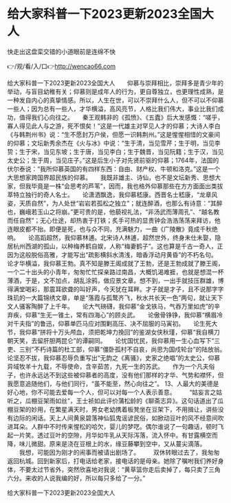 # 给大家科普一下2023更新2023全国大人
快走出这盘栾交错的小道眼前是连绵不快

👉/观/看/入/口👉http://wencao66.com

给大家科普一下2023更新2023全国大人　　仰慕与崇拜相比，崇拜多是青少年的举动，与盲目幼稚有关；仰慕则是成年人的行为，更自尊独立，也更理性成熟，是一种发自内心的真挚情感。所以，人生在世，可以不崇拜什么人，但不可以不仰慕一些人；因为总有一些人，才华横溢，高风亮节，人格比我们伟大，事业比我们成功，值得我们心向往之。　　秦王观韩非的《孤愤》、《五蠹》后大发感慨：“嗟乎，寡人得见此人与之游，死不恨矣！”这是一代雄主对罕见人才的仰慕；大诗人李白《与韩荆州书》说：“生不愿封万户侯，但愿一识韩荆州。”这是惺惺相惜的文豪间的仰慕；文坛新秀余杰在《火与冰》中说：“生于清，当见雪芹；生于明，当见李贽；生于宋，当见东坡；生于唐，当见李白；生于魏晋，当见阮籍；生于汉，当见太史公；生于周，当见庄子。”这是后生小子对先贤前驱的仰慕；1764年，法国的伏尔泰说：“我所仰慕英国的有四样东西：自由、财产权、牛顿和洛克。”这是一个大思想家跨国界超民族的仰慕。　　我既非雄主、诗仙，也不是文坛新秀、思想大家，但我毕竟是一株“会思考的芦苇”，因而，我也格外仰慕那些在方方面面出类拔萃特立独行的奇人名士。　　论潇洒飘逸，我仰慕嵇康。西晋名士嵇康，“龙章风姿，天质自然”，为人处世“岩岩若孤松之独立”；就连醉酒，也那么有诗意：“其醉也，巍峨若玉山之将崩。”更可贵的是，他藐视礼法，“非汤武而薄周孔”、“越名教而任自然”；无心仕途，却热衷于打铁；炙手可热的显贵钟会浩浩荡荡来拜访，他连眼皮都不抬。即便是死，也与众不同，充满魅力，一曲《广陵散》竟成千秋绝响。　　论高蹈超然，我仰慕林逋。北宋诗人林逋，超然世外，终身未仕未娶，隐居杭州西湖的孤山，以种梅养鹤自娱，人称“梅妻鹤子”。这也算是千古一奇人，正因为这般脱俗高雅，才能写出“疏影横斜水清浅，暗香浮动月黄昏”的不朽名句。　　论才华横溢，我仰慕王勃。真不知是滕王阁成就了王勃，还是王勃成就了滕王阁，一个二十出头的小青年，匆匆忙忙探亲路过南昌，大概饥渴难捱，也就是想混一杯薄酒，于是，文不加点，胡乱涂鸦，做应景文章。想不到，一出手就技压群雄，博得满堂喝彩，那震耳欲聋的叫好声，今天犹在耳畔。才子就是才子，且不说那字字珠玑的一大篇锦绣文章，单是“落霞与孤鹜齐飞，秋水共长天一色”两句，就让天下文人骚客陶醉了上千年。　　论大气磅礴，我仰慕“金戈铁马，气吞万里如虎”的辛弃疾，仰慕“生无一锥土，常有四海心”的顾炎武。　　论傲骨铮铮，我仰慕“横眉冷对千夫指”的鲁迅，仰慕单匹马应对围剿高压、决不屈服的马寅初。　　论生死大节，我仰慕“拼将十万头颅血，须把乾坤力挽回”的鉴湖女侠秋瑾，仰慕“我自横刀朝天笑，去留肝胆两昆仑”的谭嗣同。　　论忧国忧民，我仰慕用一生心血写下“三吏、三别”不朽诗篇的杜工部，仰慕“僵卧孤村不自哀，尚思为国戍轮台”的陆放翁。　　论坚忍不拔，我仰慕忍辱负重写出“无韵之《离骚》，史家之绝唱”的太史公，仰慕异域牧羊十九载，不辱使命，含辛茹苦，九死一生的苏武。　　作为一个凡夫俗子，也许永远达不到这些被仰慕者的高度，没有他们那样的才华、气势和襟怀，但我愿意追随他们，与他们同行，“虽不能至，然心向往之”。
	13、人最大的美德是好心地，你不可能去爱每一个人，但可以对每一个人表示善意。
　　“姑妄言之姑听之，瓜棚豆架雨如丝”，王士祯如此评价蒲松龄的《聊斋志异》。这句话道出了瓜棚豆架的妙用，在繁星满天时，男女老幼携着板凳坐在豆架下，不用揖让，讲些没有边际的闲话。天上人间黄泉碧落神仙狐鬼谣谚民俗，如掀动豆叶的风不经意间吹进耳朵。人群中不时传来惺松的哈欠，婴儿的梦呓。偶尔谁说了一句趣话，顿时飞起一片笑。透过豆叶的空隙，月华如牛乳从天际泻落，流入怀中。有甘露横空而降，味儿微甜。原来是浇在豆根上的水，缘豆藤攀到空中，又从蔓尖滴落。
　　我想，可能因为刚才的闹事而被请出剧场了。
　　双休转眼过去了，我匆匆返回杭城。回到新家后，打电话给老家，接电话的是母亲。她除了嘱咐我们养好身体，不要太过节省外，突然欣喜地对我说：“黄草篮你走后卖掉了，每只卖了三角六分。来收的人说我编的好，所以每只多给了一分。”

给大家科普一下2023更新2023全国大人
